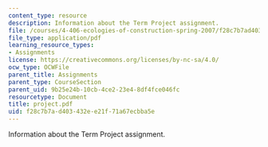 ```yaml
---
content_type: resource
description: Information about the Term Project assignment.
file: /courses/4-406-ecologies-of-construction-spring-2007/f28c7b7ad403432ee21f71a67ecbba5e_project.pdf
file_type: application/pdf
learning_resource_types:
- Assignments
license: https://creativecommons.org/licenses/by-nc-sa/4.0/
ocw_type: OCWFile
parent_title: Assignments
parent_type: CourseSection
parent_uid: 9b25e24b-10cb-4ce2-23e4-8df4fce046fc
resourcetype: Document
title: project.pdf
uid: f28c7b7a-d403-432e-e21f-71a67ecbba5e
---
```

Information about the Term Project assignment.